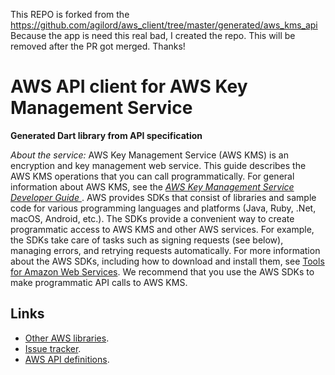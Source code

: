 This REPO is forked from the https://github.com/agilord/aws_client/tree/master/generated/aws_kms_api
Because the app is need this real bad, I created the repo.
This will be removed after the PR got merged. Thanks!

# AWS API client for AWS Key Management Service


**Generated Dart library from API specification**

*About the service:*
AWS Key Management Service (AWS KMS) is an encryption and key management web
service. This guide describes the AWS KMS operations that you can call
programmatically. For general information about AWS KMS, see the <a
href="https://docs.aws.amazon.com/kms/latest/developerguide/"> <i>AWS Key
Management Service Developer Guide</i> </a>.
<note>
AWS provides SDKs that consist of libraries and sample code for various
programming languages and platforms (Java, Ruby, .Net, macOS, Android,
etc.). The SDKs provide a convenient way to create programmatic access to
AWS KMS and other AWS services. For example, the SDKs take care of tasks
such as signing requests (see below), managing errors, and retrying requests
automatically. For more information about the AWS SDKs, including how to
download and install them, see <a href="https://aws.amazon.com/tools/">Tools
for Amazon Web Services</a>.
</note>
We recommend that you use the AWS SDKs to make programmatic API calls to AWS
KMS.

## Links

- [Other AWS libraries](https://github.com/agilord/aws_client/tree/master/generated).
- [Issue tracker](https://github.com/agilord/aws_client/issues).
- [AWS API definitions](https://github.com/aws/aws-sdk-js/tree/master/apis).
